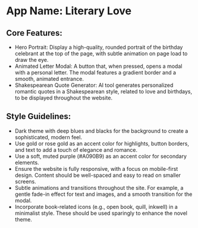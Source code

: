 # **App Name**: Literary Love

## Core Features:

- Hero Portrait: Display a high-quality, rounded portrait of the birthday celebrant at the top of the page, with subtle animation on page load to draw the eye.
- Animated Letter Modal: A button that, when pressed, opens a modal with a personal letter. The modal features a gradient border and a smooth, animated entrance.
- Shakespearean Quote Generator: AI tool generates personalized romantic quotes in a Shakespearean style, related to love and birthdays, to be displayed throughout the website.

## Style Guidelines:

- Dark theme with deep blues and blacks for the background to create a sophisticated, modern feel.
- Use gold or rose gold as an accent color for highlights, button borders, and text to add a touch of elegance and romance.
- Use a soft, muted purple (#A090B9) as an accent color for secondary elements.
- Ensure the website is fully responsive, with a focus on mobile-first design. Content should be well-spaced and easy to read on smaller screens.
- Subtle animations and transitions throughout the site. For example, a gentle fade-in effect for text and images, and a smooth transition for the modal.
- Incorporate book-related icons (e.g., open book, quill, inkwell) in a minimalist style. These should be used sparingly to enhance the novel theme.